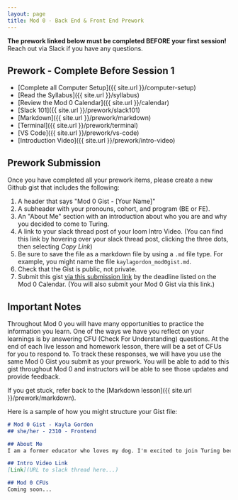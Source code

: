 ```yaml
---
layout: page
title: Mod 0 - Back End & Front End Prework
---
```


**The prework linked below must be completed BEFORE your first session!** Reach out via Slack if you have any questions.

## Prework - Complete Before Session 1
* [Complete all Computer Setup]({{ site.url }}/computer-setup) 
* [Read the Syllabus]({{ site.url }}/syllabus) 
* [Review the Mod 0 Calendar]({{ site.url }}/calendar)
* [Slack 101]({{ site.url }}/prework/slack101)
* [Markdown]({{ site.url }}/prework/markdown)
* [Terminal]({{ site.url }}/prework/terminal)
* [VS Code]({{ site.url }}/prework/vs-code)
* [Introduction Video]({{ site.url }}/prework/intro-video)

## Prework Submission
Once you have completed all your prework items, please create a new Github gist that includes the following:
1. A header that says "Mod 0 Gist - [Your Name]"
1. A subheader with your pronouns, cohort, and program (BE or FE).
1. An "About Me" section with an introduction about who you are and why you decided to come to Turing.
1. A link to your slack thread post of your loom Intro Video. (You can find this link by hovering over your slack thread post, clicking the three dots, then selecting _Copy Link_)
1. Be sure to save the file as a markdown file by using a `.md` file type. For example, you might name the file `kaylagordon_mod0gist.md`.
1. Check that the Gist is public, not private.
1. Submit this gist [via this submission link](https://airtable.com/appx3ECzr5kwT3hpi/shrNo9qzMPYCVbp1h) by the deadline listed on the Mod 0 Calendar. (You will also submit your Mod 0 Gist via this link.)

## Important Notes
Throughout Mod 0 you will have many opportunities to practice the information you learn. One of the ways we have you reflect on your learnings is by answering CFU (Check For Understanding) questions. At the end of each live lesson and homework lesson, there will be a set of CFUs for you to respond to. To track these responses, we will have you use the same Mod 0 Gist you submit as your prework. You will be able to add to this gist throughout Mod 0 and instructors will be able to see those updates and provide feedback. 

If you get stuck, refer back to the [Markdown lesson]({{ site.url }}/prework/markdown).

Here is a sample of how you might structure your Gist file:
```md
# Mod 0 Gist - Kayla Gordon
## she/her - 2310 - Frontend

## About Me
I am a former educator who loves my dog. I'm excited to join Turing because...etc.

## Intro Video Link
[Link](URL to slack thread here...)

## Mod 0 CFUs
Coming soon...
```

